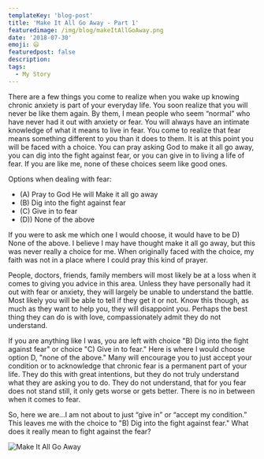 ```yaml
---
templateKey: 'blog-post'
title: 'Make It All Go Away - Part 1'
featuredimage: /img/blog/makeItAllGoAway.png
date: '2018-07-30'
emoji: 😃
featuredpost: false
description:
tags:
  - My Story
---
```


There are a few things you come to realize when you wake up knowing chronic anxiety is part of your everyday life. You soon realize that you will never be like them again. By them, I mean people who seem “normal” who have never had it out with anxiety or fear. You will always have an intimate knowledge of what it means to live in fear. You come to realize that fear means something different to you than it does to them. It is at this point you will be faced with a choice. You can pray asking God to make it all go away, you can dig into the fight against fear, or you can give in to living a life of fear. If you are like me, none of these choices seem like good ones.

Options when dealing with fear:<br/>

- (A) Pray to God He will Make it all go away
- (B) Dig into the fight against fear
- (C) Give in to fear
- (D)) None of the above

If you were to ask me which one I would choose, it would have to be D) None of the above. I believe I may have thought make it all go away, but this was never really a choice for me. When originally faced with the choice, my faith was not in a place where I could pray this kind of prayer.

People, doctors, friends, family members will most likely be at a loss when it comes to giving you advice in this area. Unless they have personally had it out with fear or anxiety, they will largely be unable to understand the battle. Most likely you will be able to tell if they get it or not. Know this though, as much as they want to help you, they will disappoint you. Perhaps the best thing they can do is with love, compassionately admit they do not understand.

If you are anything like I was, you are left with choice "B) Dig into the fight against fear" or choice "C) Give in to fear." Here is where I would choose option D, "none of the above." Many will encourage you to just accept your condition or to acknowledge that chronic fear is a permanent part of your life. They do this with great intentions, but they do not truly understand what they are asking you to do. They do not understand, that for you fear does not stand still, it only gets worse or gets better. There is no in between when it comes to fear.

So, here we are…I am not about to just “give in” or “accept my condition.” This leaves me with the choice to "B) Dig into the fight against fear." What does it really mean to fight against the fear?

![Make It All Go Away](/img/makeItAllGoAwayBlack.jpeg)
